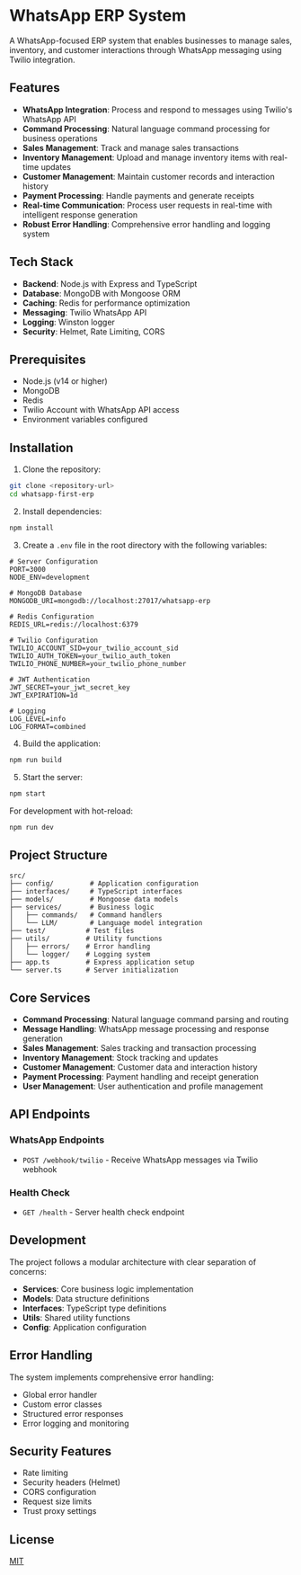 # WhatsApp ERP System

A WhatsApp-focused ERP system that enables businesses to manage sales, inventory, and customer interactions through WhatsApp messaging using Twilio integration.

## Features

- **WhatsApp Integration**: Process and respond to messages using Twilio's WhatsApp API
- **Command Processing**: Natural language command processing for business operations
- **Sales Management**: Track and manage sales transactions
- **Inventory Management**: Upload and manage inventory items with real-time updates
- **Customer Management**: Maintain customer records and interaction history
- **Payment Processing**: Handle payments and generate receipts
- **Real-time Communication**: Process user requests in real-time with intelligent response generation
- **Robust Error Handling**: Comprehensive error handling and logging system

## Tech Stack

- **Backend**: Node.js with Express and TypeScript
- **Database**: MongoDB with Mongoose ORM
- **Caching**: Redis for performance optimization
- **Messaging**: Twilio WhatsApp API
- **Logging**: Winston logger
- **Security**: Helmet, Rate Limiting, CORS

## Prerequisites

- Node.js (v14 or higher)
- MongoDB
- Redis
- Twilio Account with WhatsApp API access
- Environment variables configured

## Installation

1. Clone the repository:
```bash
git clone <repository-url>
cd whatsapp-first-erp
```

2. Install dependencies:
```bash
npm install
```

3. Create a `.env` file in the root directory with the following variables:
```env
# Server Configuration
PORT=3000
NODE_ENV=development

# MongoDB Database
MONGODB_URI=mongodb://localhost:27017/whatsapp-erp

# Redis Configuration
REDIS_URL=redis://localhost:6379

# Twilio Configuration
TWILIO_ACCOUNT_SID=your_twilio_account_sid
TWILIO_AUTH_TOKEN=your_twilio_auth_token
TWILIO_PHONE_NUMBER=your_twilio_phone_number

# JWT Authentication
JWT_SECRET=your_jwt_secret_key
JWT_EXPIRATION=1d

# Logging
LOG_LEVEL=info
LOG_FORMAT=combined
```

4. Build the application:
```bash
npm run build
```

5. Start the server:
```bash
npm start
```

For development with hot-reload:
```bash
npm run dev
```

## Project Structure

```
src/
├── config/         # Application configuration
├── interfaces/     # TypeScript interfaces
├── models/         # Mongoose data models
├── services/       # Business logic
│   ├── commands/   # Command handlers
│   └── LLM/        # Language model integration
├── test/          # Test files
├── utils/         # Utility functions
│   ├── errors/    # Error handling
│   └── logger/    # Logging system
├── app.ts         # Express application setup
└── server.ts      # Server initialization
```

## Core Services

- **Command Processing**: Natural language command parsing and routing
- **Message Handling**: WhatsApp message processing and response generation
- **Sales Management**: Sales tracking and transaction processing
- **Inventory Management**: Stock tracking and updates
- **Customer Management**: Customer data and interaction history
- **Payment Processing**: Payment handling and receipt generation
- **User Management**: User authentication and profile management

## API Endpoints

### WhatsApp Endpoints
- `POST /webhook/twilio` - Receive WhatsApp messages via Twilio webhook

### Health Check
- `GET /health` - Server health check endpoint

## Development

The project follows a modular architecture with clear separation of concerns:

- **Services**: Core business logic implementation
- **Models**: Data structure definitions
- **Interfaces**: TypeScript type definitions
- **Utils**: Shared utility functions
- **Config**: Application configuration

## Error Handling

The system implements comprehensive error handling:
- Global error handler
- Custom error classes
- Structured error responses
- Error logging and monitoring

## Security Features

- Rate limiting
- Security headers (Helmet)
- CORS configuration
- Request size limits
- Trust proxy settings

## License

[MIT](LICENSE)
